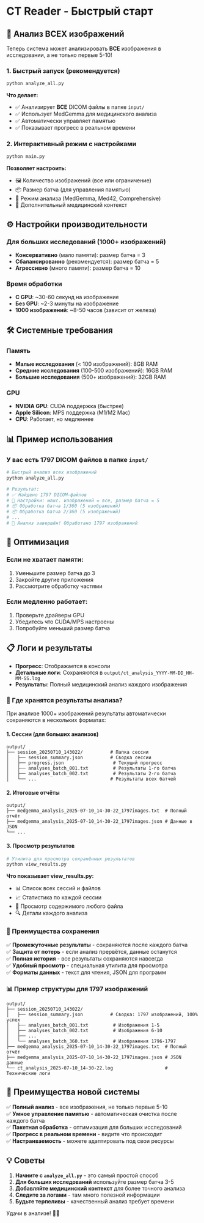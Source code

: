 # CT Reader - Быстрый старт

## 🚀 Анализ ВСЕХ изображений

Теперь система может анализировать **ВСЕ** изображения в исследовании, а не только первые 5-10!

### 1. Быстрый запуск (рекомендуется)

```bash
python analyze_all.py
```

**Что делает:**
- ✅ Анализирует **ВСЕ** DICOM файлы в папке `input/`
- ✅ Использует MedGemma для медицинского анализа
- ✅ Автоматически управляет памятью
- ✅ Показывает прогресс в реальном времени

### 2. Интерактивный режим с настройками

```bash
python main.py
```

**Позволяет настроить:**
- 🖼️ Количество изображений (все или ограничение)
- 📦 Размер батча (для управления памятью)
- 🏥 Режим анализа (MedGemma, Med42, Comprehensive)
- 📝 Дополнительный медицинский контекст

## ⚙️ Настройки производительности

### Для больших исследований (1000+ изображений)

- **Консервативно** (мало памяти): размер батча = 3
- **Сбалансированно** (рекомендуется): размер батча = 5
- **Агрессивно** (много памяти): размер батча = 10

### Время обработки

- **С GPU**: ~30-60 секунд на изображение
- **Без GPU**: ~2-3 минуты на изображение
- **1000 изображений**: ~8-50 часов (зависит от железа)

## 🛠️ Системные требования

### Память

- **Малые исследования** (< 100 изображений): 8GB RAM
- **Средние исследования** (100-500 изображений): 16GB RAM
- **Большие исследования** (500+ изображений): 32GB RAM

### GPU

- **NVIDIA GPU**: CUDA поддержка (быстрее)
- **Apple Silicon**: MPS поддержка (M1/M2 Mac)
- **CPU**: Работает, но медленнее

## 📊 Пример использования

### У вас есть 1797 DICOM файлов в папке `input/`

```bash
# Быстрый анализ всех изображений
python analyze_all.py

# Результат:
# ✅ Найдено 1797 DICOM-файлов
# 🔧 Настройки: макс. изображений = все, размер батча = 5
# 📦 Обработка батча 1/360 (5 изображений)
# 📦 Обработка батча 2/360 (5 изображений)
# ...
# 🎉 Анализ завершён! Обработано 1797 изображений
```

## 🔧 Оптимизация

### Если не хватает памяти:

1. Уменьшите размер батча до 3
2. Закройте другие приложения
3. Рассмотрите обработку частями

### Если медленно работает:

1. Проверьте драйверы GPU
2. Убедитесь что CUDA/MPS настроены
3. Попробуйте меньший размер батча

## 📋 Логи и результаты

- **Прогресс**: Отображается в консоли
- **Детальные логи**: Сохраняются в `output/ct_analysis_YYYY-MM-DD_HH-MM-SS.log`
- **Результаты**: Полный медицинский анализ каждого изображения

### 📁 Где хранятся результаты анализа?

При анализе 1000+ изображений результаты автоматически сохраняются в нескольких форматах:

#### 1. Сессии (для больших анализов)
```
output/
├── session_20250710_143022/          # Папка сессии
│   ├── session_summary.json          # Сводка сессии
│   ├── progress.json                  # Текущий прогресс
│   ├── analyses_batch_001.txt         # Результаты 1-го батча
│   ├── analyses_batch_002.txt         # Результаты 2-го батча
│   └── ...                           # Результаты всех батчей
```

#### 2. Итоговые отчёты
```
output/
├── medgemma_analysis_2025-07-10_14-30-22_1797images.txt  # Полный отчёт
├── medgemma_analysis_2025-07-10_14-30-22_1797images.json # Данные в JSON
└── ...
```

#### 3. Просмотр результатов
```bash
# Утилита для просмотра сохранённых результатов
python view_results.py
```

**Что показывает view_results.py:**
- 📊 Список всех сессий и файлов
- 📈 Статистика по каждой сессии
- 📄 Просмотр содержимого любого файла
- 🔍 Детали каждого анализа

### 💾 Преимущества сохранения

✅ **Промежуточные результаты** - сохраняются после каждого батча  
✅ **Защита от потерь** - если анализ прервётся, данные останутся  
✅ **Полная история** - все результаты сохраняются навсегда  
✅ **Удобный просмотр** - специальная утилита для просмотра  
✅ **Форматы данных** - текст для чтения, JSON для программ  

### 📊 Пример структуры для 1797 изображений

```
output/
├── session_20250710_143022/
│   ├── session_summary.json          # Сводка: 1797 изображений, 100% успех
│   ├── analyses_batch_001.txt         # Изображения 1-5
│   ├── analyses_batch_002.txt         # Изображения 6-10
│   ├── ...
│   └── analyses_batch_360.txt         # Изображения 1796-1797
├── medgemma_analysis_2025-07-10_14-30-22_1797images.txt  # Полный отчёт
├── medgemma_analysis_2025-07-10_14-30-22_1797images.json # JSON данные
└── ct_analysis_2025-07-10_14-30-22.log                   # Технические логи
```

## 🎯 Преимущества новой системы

✅ **Полный анализ** - все изображения, не только первые 5-10  
✅ **Умное управление памятью** - автоматическая очистка после каждого батча  
✅ **Пакетная обработка** - оптимизация для больших исследований  
✅ **Прогресс в реальном времени** - видите что происходит  
✅ **Настраиваемость** - можете адаптировать под свои ресурсы  

## 💡 Советы

1. **Начните с `analyze_all.py`** - это самый простой способ
2. **Для больших исследований** используйте размер батча 3-5
3. **Добавляйте медицинский контекст** для более точного анализа
4. **Следите за логами** - там много полезной информации
5. **Будьте терпеливы** - качественный анализ требует времени

Удачи в анализе! 🏥✨ 